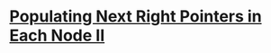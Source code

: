 # [Populating Next Right Pointers in Each Node II](https://leetcode.com/problems/populating-next-right-pointers-in-each-node-ii)
